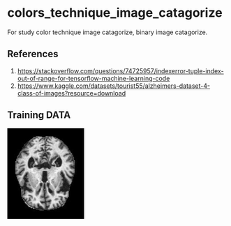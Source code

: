 # colors_technique_image_catagorize
For study color technique image catagorize, binary image catagorize.

## References ##

1. https://stackoverflow.com/questions/74725957/indexerror-tuple-index-out-of-range-for-tensorflow-machine-learning-code
2. https://www.kaggle.com/datasets/tourist55/alzheimers-dataset-4-class-of-images?resource=download


## Training DATA ##

![MildDemented](https://github.com/jkaewprateep/colors_technique_image_catagorize/blob/main/mildDem1.jpg "MildDemented")
